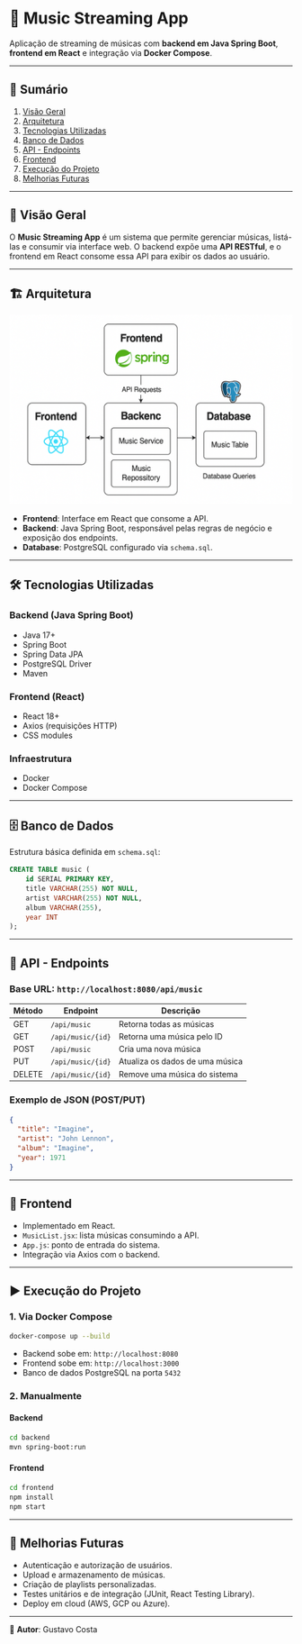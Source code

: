 # 🎵 Music Streaming App

Aplicação de streaming de músicas com **backend em Java Spring Boot**, **frontend em React** e integração via **Docker Compose**.

---

## 📌 Sumário

1. [Visão Geral](#-visão-geral)
2. [Arquitetura](#-arquitetura)
3. [Tecnologias Utilizadas](#-tecnologias-utilizadas)
4. [Banco de Dados](#-banco-de-dados)
5. [API - Endpoints](#-api---endpoints)
6. [Frontend](#-frontend)
7. [Execução do Projeto](#-execução-do-projeto)
8. [Melhorias Futuras](#-melhorias-futuras)

---

## 🚀 Visão Geral

O **Music Streaming App** é um sistema que permite gerenciar músicas, listá-las e consumir via interface web. O backend expõe uma **API RESTful**, e o frontend em React consome essa API para exibir os dados ao usuário.

---

## 🏗 Arquitetura


![Arquitetura do Sistema](docs/arquitetura.png)


* **Frontend**: Interface em React que consome a API.
* **Backend**: Java Spring Boot, responsável pelas regras de negócio e exposição dos endpoints.
* **Database**: PostgreSQL configurado via `schema.sql`.

---

## 🛠 Tecnologias Utilizadas

### Backend (Java Spring Boot)

* Java 17+
* Spring Boot
* Spring Data JPA
* PostgreSQL Driver
* Maven

### Frontend (React)

* React 18+
* Axios (requisições HTTP)
* CSS modules

### Infraestrutura

* Docker
* Docker Compose

---

## 🗄 Banco de Dados

Estrutura básica definida em `schema.sql`:

```sql
CREATE TABLE music (
    id SERIAL PRIMARY KEY,
    title VARCHAR(255) NOT NULL,
    artist VARCHAR(255) NOT NULL,
    album VARCHAR(255),
    year INT
);
```

---

## 📡 API - Endpoints

### Base URL: `http://localhost:8080/api/music`

| Método | Endpoint          | Descrição                       |
| ------ | ----------------- | ------------------------------- |
| GET    | `/api/music`      | Retorna todas as músicas        |
| GET    | `/api/music/{id}` | Retorna uma música pelo ID      |
| POST   | `/api/music`      | Cria uma nova música            |
| PUT    | `/api/music/{id}` | Atualiza os dados de uma música |
| DELETE | `/api/music/{id}` | Remove uma música do sistema    |

### Exemplo de JSON (POST/PUT)

```json
{
  "title": "Imagine",
  "artist": "John Lennon",
  "album": "Imagine",
  "year": 1971
}
```

---

## 🎨 Frontend

* Implementado em React.
* `MusicList.jsx`: lista músicas consumindo a API.
* `App.js`: ponto de entrada do sistema.
* Integração via Axios com o backend.

---

## ▶ Execução do Projeto

### 1. Via Docker Compose

```bash
docker-compose up --build
```

* Backend sobe em: `http://localhost:8080`
* Frontend sobe em: `http://localhost:3000`
* Banco de dados PostgreSQL na porta `5432`

### 2. Manualmente

#### Backend

```bash
cd backend
mvn spring-boot:run
```

#### Frontend

```bash
cd frontend
npm install
npm start
```

---

## 🚀 Melhorias Futuras

* Autenticação e autorização de usuários.
* Upload e armazenamento de músicas.
* Criação de playlists personalizadas.
* Testes unitários e de integração (JUnit, React Testing Library).
* Deploy em cloud (AWS, GCP ou Azure).

---

📌 **Autor**: Gustavo Costa
